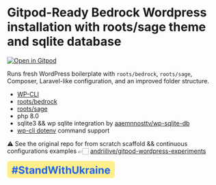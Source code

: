 # Gitpod-Ready Bedrock Wordpress installation with roots/sage theme and sqlite database

[![Open in Gitpod](https://gitpod.io/button/open-in-gitpod.svg)](https://gitpod.io/#https://github.com/andriilive/wp-gitpod-bedrock-sage)

Runs fresh WordPress boilerplate with `roots/bedrock`, `roots/sage`, Composer, Laravel-like configuration, and an improved folder structure.

- [WP-CLI](https://wp-cli.org)
- [roots/bedrock](https://roots.io/bedrock/)
- [roots/sage](https://roots.io/sage/)
- php 8.0
- sqlite3 && wp sqlite integration by [aaemnnosttv/wp-sqlite-db](https://github.com/aaemnnosttv/wp-sqlite-db)
- [wp-cli dotenv](https://aaemnnost.tv/wp-cli-commands/dotenv/) command support

⚠️ See the original repo for from scratch scaffold && continuous configurations examples 👉🏻 [andriilive/gitpod-wordpress-experiments](https://github.com/andriilive/gitpod-wordpress-experiments/tree/workspace/sqlite-only)

[![StandWithUkraine](https://raw.githubusercontent.com/vshymanskyy/StandWithUkraine/main/badges/StandWithUkraine.svg)](https://github.com/vshymanskyy/StandWithUkraine/blob/main/docs/README.md)
